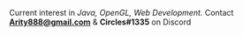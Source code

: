 Current interest in *Java, OpenGL, Web Development.*
Contact **Arity888@gmail.com** & **Circles#1335** on Discord
